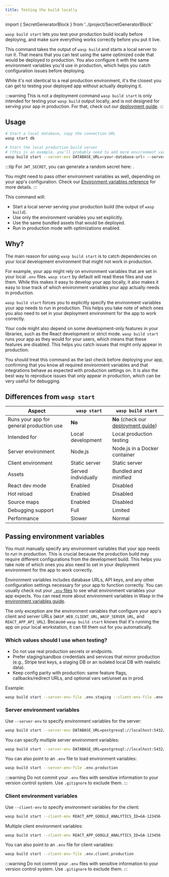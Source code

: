```yaml
---
title: Testing the build locally
---
```


import { SecretGeneratorBlock } from '../project/SecretGeneratorBlock'

`wasp build start` lets you test your production build locally before deploying, and make sure everything works correctly before you put it live.

This command takes the output of `wasp build` and starts a local server to run it. That means that you can test using the same optimized code that would be deployed to production. You also configure it with the same environment variables you'd use in production, which helps you catch configuration issues before deploying.

While it's not identical to a real production environment, it's the closest you can get to testing your deployed app without actually deploying it.

:::warning This is not a deployment command
`wasp build start` is only intended for testing your `wasp build` output locally, and is not designed for serving your app in production. For that, check out our [deployment guide](./intro.md).
:::

## Usage

```bash
# Start a local database, copy the connection URL
wasp start db

# Start the local production build server
# (this is an example, you'll probably need to add more environment variables)
wasp build start --server-env DATABASE_URL=<your-database-url> --server-env JWT_SECRET=<your-jwt-secret>
```

:::tip
For `JWT_SECRET`, you can generate a random secret here: <SecretGeneratorBlock />.

You might need to pass other environment variables as well, depending on your app's configuration. Check our [Environment variables reference](../project/env-vars.md) for more details.
:::

This command will:

- Start a local server serving your production build (the output of `wasp build`).
- Use only the environment variables you set explicitly.
- Use the same bundled assets that would be deployed.
- Run in production mode with optimizations enabled.

## Why?

The main reason for using `wasp build start` is to catch dependencies on your local development environment that might not work in production.

For example, your app might rely on environment variables that are set in your local `.env` files. `wasp start` by default will read these files and use them. While this makes it easy to develop your app locally, it also makes it easy to lose track of which environment variables your app actually needs in production.

`wasp build start` forces you to explicitly specify the environment variables your app needs to run in production. This helps you take note of which ones you also need to set in your deployment environment for the app to work correctly.

Your code might also depend on some development-only features in your libraries, such as the React development or strict mode. `wasp build start` runs your app as they would for your users, which means that these features are disabled. This helps you catch issues that might only appear in production.

You should treat this command as the last check before deploying your app, confirming that you know all required environment variables and that integrations behave as expected with production settings on. It is also the best way to reproduce issues that only appear in production, which can be very useful for debugging.

## Differences from `wasp start`

| Aspect                                   | `wasp start`        | `wasp build start`                                |
| ---------------------------------------- | ------------------- | ------------------------------------------------- |
| Runs your app for general production use | **No**              | **No** (check our [deployment guide](./intro.md)) |
| Intended for                             | Local development   | Local production testing                          |
| Server environment                       | Node.js             | Node.js in a Docker container                     |
| Client environment                       | Static server       | Static server                                     |
| Assets                                   | Served individually | Bundled and minified                              |
| React dev mode                           | Enabled             | Disabled                                          |
| Hot reload                               | Enabled             | Disabled                                          |
| Source maps                              | Enabled             | Disabled                                          |
| Debugging support                        | Full                | Limited                                           |
| Performance                              | Slower              | Normal                                            |

## Passing environment variables

You must manually specify any environment variables that your app needs to run in production. This is crucial because the production build may require different configurations from the development build. This helps you take note of which ones you also need to set in your deployment environment for the app to work correctly.

Environment variables includes database URLs, API keys, and any other configuration settings necessary for your app to function correctly. You can usually check out your [`.env` files](../project/env-vars.md#dotenv-files) to see what environment variables your app expects. You can read more about environment variables in Wasp in the [environment variables guide](../project/env-vars.md).

The only exception are the environment variables that configure your app's client and server URLs (`WASP_WEB_CLIENT_URL`, `WASP_SERVER_URL`, and `REACT_APP_API_URL`). Because `wasp build start` knows that it's running the app on your local workstation, it can fill them out for you automatically.

### Which values should I use when testing?

- Do not use real production secrets or endpoints.
- Prefer staging/sandbox credentials and services that mirror production (e.g., Stripe test keys, a staging DB or an isolated local DB with realistic data).
- Keep config parity with production: same feature flags, callbacks/redirect URLs, and optional vars set/unset as in prod.

Example:

```bash
wasp build start --server-env-file .env.staging --client-env-file .env.client.staging
```

### Server environment variables

Use `--server-env` to specify environment variables for the server:

```bash
wasp build start --server-env DATABASE_URL=postgresql://localhost:5432/myapp
```

You can specify multiple server environment variables:

```bash
wasp build start --server-env DATABASE_URL=postgresql://localhost:5432/myapp --server-env JWT_SECRET=my-secret-key
```

You can also point to an `.env` file to load environment variables:

```bash
wasp build start --server-env-file .env.production
```

:::warning
Do not commit your `.env` files with sensitive information to your version control system. Use `.gitignore` to exclude them.
:::

### Client environment variables

Use `--client-env` to specify environment variables for the client:

```bash
wasp build start --client-env REACT_APP_GOOGLE_ANALYTICS_ID=GA-123456
```

Multiple client environment variables:

```bash
wasp build start --client-env REACT_APP_GOOGLE_ANALYTICS_ID=GA-123456 --client-env REACT_APP_PLAUSIBLE_ID=PLAUSIBLE-123456
```

You can also point to an `.env` file for client variables:

```bash
wasp build start --client-env-file .env.client.production
```

:::warning
Do not commit your `.env` files with sensitive information to your version control system. Use `.gitignore` to exclude them.
:::
